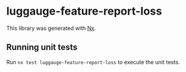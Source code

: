 # luggauge-feature-report-loss

This library was generated with [Nx](https://nx.dev).

## Running unit tests

Run `nx test luggauge-feature-report-loss` to execute the unit tests.
